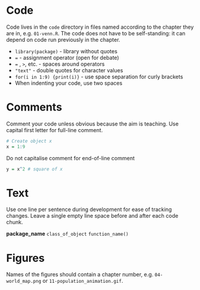 # Code

Code lives in the `code` directory in files named according to the chapter they are in, e.g. `01-venn.R`.
The code does not have to be self-standing: it can depend on code run previously in the chapter.
        
- `library(package)` - library without quotes
- `=` - assignment operator (open for debate)
- ` = ` , ` > `, etc. - spaces around operators
- `"text"` - double quotes for character values
- `for(i in 1:9) {print(i)}` - use space separation for curly brackets
- When indenting your code, use two spaces

# Comments

Comment your code unless obvious because the aim is teaching.
Use capital first letter for full-line comment.

```r
# Create object x
x = 1:9
```

Do not capitalise comment for end-of-line comment

```r
y = x^2 # square of x
```

# Text

Use one line per sentence during development for ease of tracking changes.
Leave a single empty line space before and after each code chunk.

**package_name**
`class_of_object`
`function_name()`

# Figures

Names of the figures should contain a chapter number, e.g. `04-world_map.png` or `11-population_animation.gif`.
